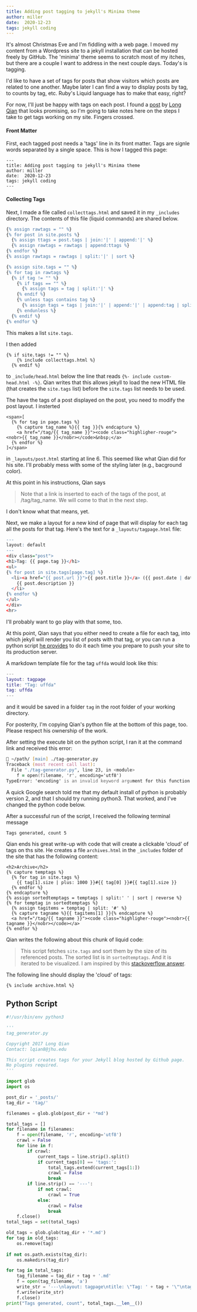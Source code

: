 ```yaml
---
title: Adding post tagging to jekyll's Minima theme
author: miller
date:  2020-12-23
tags: jekyll coding
---
```


It's almost Christmas Eve and I'm fiddling with a web page.  I moved my content from a Wordpress site to a jekyll installation that can be hosted freely by GitHub.  The 'minima' theme seems to scratch most of my itches, but there are a couple I want to address in the next couple days.  Today's is tagging.

I'd like to have a set of tags for posts that show visitors which posts are related to one another.  Maybe later I can find a way to display posts by tag, to counts by tag, etc.  Ruby's Liquid language has to make that easy, right?

For now, I'll just be happy with tags on each post.  I found a [post]() by [Long Qian]() that looks promising, so I'm going to take notes here on the steps I take to get tags working on my site.  Fingers crossed.

#### Front Matter ####

First, each tagged post needs a 'tags' line in its front matter.  Tags are signle words separated by a single space.  This is how I tagged this page:

```
---
title: Adding post tagging to jekyll's Minima theme
author: miller
date:  2020-12-23
tags: jekyll coding
---
```

#### Collecting Tags ####

Next, I made a file called `collecttags.html` and saved it in my `_includes` directory.  The contents of this file (liquid commands) are shared below.

```r
{% assign rawtags = "" %}
{% for post in site.posts %}
  {% assign ttags = post.tags | join:'|' | append:'|' %}
  {% assign rawtags = rawtags | append:ttags %}
{% endfor %}
{% assign rawtags = rawtags | split:'|' | sort %}

{% assign site.tags = "" %}
{% for tag in rawtags %}
  {% if tag != "" %}
    {% if tags == "" %}
      {% assign tags = tag | split:'|' %}
    {% endif %}
    {% unless tags contains tag %}
      {% assign tags = tags | join:'|' | append:'|' | append:tag | split:'|' %}
    {% endunless %}
  {% endif %}
{% endfor %}
```

This makes a list `site.tags`.

I then added

```
{% if site.tags != "" %}
    {% include collecttags.html %}
  {% endif %}
```

to `_include/head.html` below the line that reads `{%- include custom-head.html -%}`.  Qian writes that this allows jekyll to load the new HTML file (that creates the `site.tags` list) before the `site.tags` list needs to be used.

The have the tags of a post displayed on the post, you need to modify the post layout.  I insterted

```
<span>[
  {% for tag in page.tags %}
    {% capture tag_name %}{{ tag }}{% endcapture %}
    <a href="/tag/{{ tag_name }}"><code class="highligher-rouge"><nobr>{{ tag_name }}</nobr></code>&nbsp;</a>
  {% endfor %}
]</span>
```
in `_layouts/post.html` starting at line 6.  This seemed like what Qian did for his site.  I'll probably mess with some of the styling later (e.g., bacground color).

At this point in his instructions, Qian says

> Note that a link is inserted to each of the tags of the post, at /tag/tag_name. We will come to that in the next step.

I don't know what that means, yet.

Next, we make a layout for a new kind of page that will display for each tag all the posts for that tag.  Here's the text for a `_layouts/tagpage.html` file:

```r
---
layout: default
---
<div class="post">
<h1>Tag: {{ page.tag }}</h1>
<ul>
{% for post in site.tags[page.tag] %}
  <li><a href="{{ post.url }}">{{ post.title }}</a> ({{ post.date | date_to_string }})<br>
    {{ post.description }}
  </li>
{% endfor %}
</ul>
</div>
<hr>
```

I'll probably want to go play with that some, too.

At this point, Qian says that you either need to create a file for each tag, into which jekyll will render you list of posts with that tag, or you can run a python script [he provides](https://github.com/qian256/qian256.github.io/blob/master/tag_generator.py) to do it each time you prepare to push your site to its production server.

A markdown template file for the tag `uffda` would look like this:

```m
---
layout: tagpage
title: "Tag: uffda"
tag: uffda
---
```

and it would be saved in a folder `tag` in the root folder of your working directory.

For posterity, I'm copying Qian's python file at the bottom of this page, too.  Please respect his ownership of the work.

After setting the execute bit on the python script, I ran it at the command link and received this error:

```zsh
 ~/path/ [main] ./tag-generator.py
Traceback (most recent call last):
  File "./tag-generator.py", line 23, in <module>
    f = open(filename, 'r', encoding='utf8')
TypeError: 'encoding' is an invalid keyword argument for this function
```

A quick Google search told me that my default install of python is probably version 2, and that I should try running python3.  That worked, and I've changed the python code below.

After a successful run of the script, I received the following terminal message

```zsh
Tags generated, count 5
```

Qian ends his great write-up with code that will create a clickable 'cloud' of tags on ths site.  He creates a file `archives.html` in the `_includes` folder of the site that has the following content:
```
<h2>Archive</h2>
{% capture temptags %}
  {% for tag in site.tags %}
    {{ tag[1].size | plus: 1000 }}#{{ tag[0] }}#{{ tag[1].size }}
  {% endfor %}
{% endcapture %}
{% assign sortedtemptags = temptags | split:' ' | sort | reverse %}
{% for temptag in sortedtemptags %}
  {% assign tagitems = temptag | split: '#' %}
  {% capture tagname %}{{ tagitems[1] }}{% endcapture %}
  <a href="/tag/{{ tagname }}"><code class="highligher-rouge"><nobr>{{ tagname }}</nobr></code></a>
{% endfor %}
```

Qian writes the following about this chunk of liquid code:

>This script fetches `site.tags` and sort them by the size of its referenced posts. The sorted list is in `sortedtemptags`. And it is iterated to be visualized. I am inspired by this [stackoverflow answer](http://stackoverflow.com/questions/13025281/how-to-get-a-sorted-tags-list-in-jekyll).

The following line should display the 'cloud' of tags:

```
{% include archive.html %}
```

## Python Script

```python
#!/usr/bin/env python3

'''
tag_generator.py

Copyright 2017 Long Qian
Contact: lqian8@jhu.edu

This script creates tags for your Jekyll blog hosted by Github page.
No plugins required.
'''

import glob
import os

post_dir = '_posts/'
tag_dir = 'tag/'

filenames = glob.glob(post_dir + '*md')

total_tags = []
for filename in filenames:
    f = open(filename, 'r', encoding='utf8')
    crawl = False
    for line in f:
        if crawl:
            current_tags = line.strip().split()
            if current_tags[0] == 'tags:':
                total_tags.extend(current_tags[1:])
                crawl = False
                break
        if line.strip() == '---':
            if not crawl:
                crawl = True
            else:
                crawl = False
                break
    f.close()
total_tags = set(total_tags)

old_tags = glob.glob(tag_dir + '*.md')
for tag in old_tags:
    os.remove(tag)
    
if not os.path.exists(tag_dir):
    os.makedirs(tag_dir)

for tag in total_tags:
    tag_filename = tag_dir + tag + '.md'
    f = open(tag_filename, 'a')
    write_str = '---\nlayout: tagpage\ntitle: \"Tag: ' + tag + '\"\ntag: ' + tag + '\nrobots: noindex\n---\n'
    f.write(write_str)
    f.close()
print("Tags generated, count", total_tags.__len__())
```